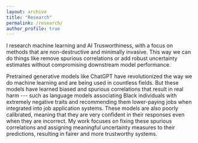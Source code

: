 ```yaml
---
layout: archive
title: "Research"
permalink: /research/
author_profile: true
---
```



I research machine learning and AI Trusworthiness, with a focus on  methods that are non-destructive and minimally invasive. This way we can do things like remove spurious correlations or add robust uncertainty estimates without
compromising downstream model performance.

Pretrained generative models like ChatGPT have revolutionized the way we do machine learning and are being used in countless fields. But these models have learned biased and spurious correlations that result in real harm --- such as language models associating Black individuals with extremely negative traits and recommending them lower-paying jobs when integrated into job application systems. These models are also poorly calibrated, meaning that they are very confident in their responses even when they are incorrect. My work focuses on fixing these spurious correlations and assigning meaningful uncertainty measures to their predictions, resulting in fairer and more trustworthy systems. 

<!-- My research primarily focuses on performing machine learning on incomplete data, especially in the case where the available data is biased. This includes projects on learning from data with partial or missing labels, as well as
debiasing datasets that underrepresent certain demographics. My main focus is on developing rigorous models of the annotation process itself for correcting and debiasing missing labels ([AAAI 2022](https://ojs.aaai.org/index.php/AAAI/article/view/20624), [SDM 2022](https://epubs.siam.org/doi/pdf/10.1137/1.9781611977172.3)), and applying
generative modeling to correct for biased data samples ([Big Data 2022](https://ieeexplore.ieee.org/document/)).

My work is driven by the development of Human Context Recognition (HCR) systems that identify the *context* (i.e., physical activities and state) of individuals using mobile sensor data. I focus primarily on developing HCR systems that are beneficial to downstream mobile healthcare applications ([IEEE Pervasive Computing 2021](https://ieeexplore.ieee.org/document/9353985)). 
 -->

